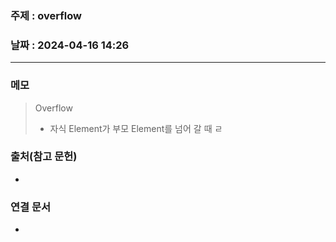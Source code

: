 ### 주제 : overflow

### 날짜 : 2024-04-16 14:26
----
### 메모
> Overflow
> 	- 자식 Element가 부모 Element를 넘어 갈 때 ㄹ

### 출처(참고 문헌)
-

### 연결 문서
-
